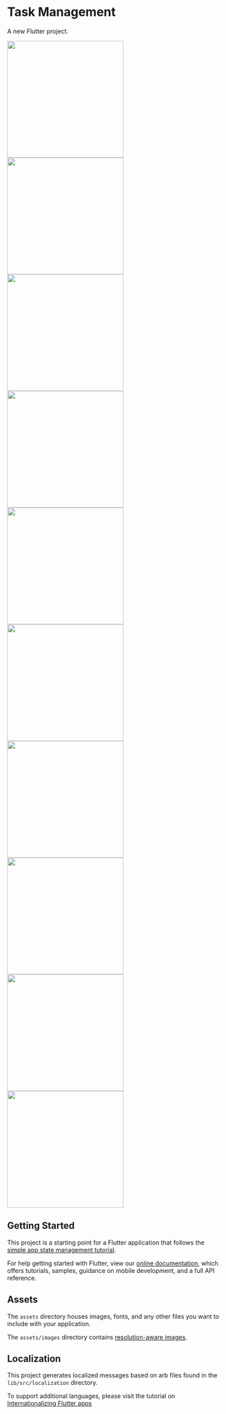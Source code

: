 # Task Management

A new Flutter project.

<img src="screensorts/1.png" width="270" /> <img src="screensorts/2.png" width="270" /> <img src="screensorts/3.png" width="270" /> <img src="screensorts/4.png" width="270" /> <img src="screensorts/5.png" width="270" /> <img src="screensorts/6.png" width="270" /> <img src="screensorts/7.png" width="270" /> <img src="screensorts/8.png" width="270" /> <img src="screensorts/9.png" width="270" /> <img src="screensorts/10.png" width="270" />

## Getting Started

This project is a starting point for a Flutter application that follows the
[simple app state management
tutorial](https://flutter.dev/docs/development/data-and-backend/state-mgmt/simple).

For help getting started with Flutter, view our
[online documentation](https://flutter.dev/docs), which offers tutorials,
samples, guidance on mobile development, and a full API reference.

## Assets

The `assets` directory houses images, fonts, and any other files you want to
include with your application.

The `assets/images` directory contains [resolution-aware
images](https://flutter.dev/docs/development/ui/assets-and-images#resolution-aware).

## Localization

This project generates localized messages based on arb files found in
the `lib/src/localization` directory.

To support additional languages, please visit the tutorial on
[Internationalizing Flutter
apps](https://flutter.dev/docs/development/accessibility-and-localization/internationalization)
